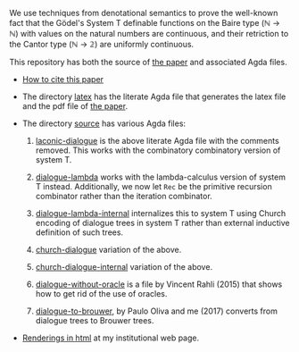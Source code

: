 We use techniques from denotational semantics to prove the well-known fact that the Gödel's System T definable functions on the Baire type (ℕ → ℕ) with values on the natural numbers are continuous, and their retriction to the Cantor type (ℕ → 𝟚) are uniformly continuous.

This repository has both the source of [the paper](https://doi.org/10.1016/j.entcs.2013.09.010) and associated Agda files.

* [How to cite this paper](HowToCite.bib)

* The directory [latex](latex) has the literate Agda file that generates the latex file and the pdf file of [the paper](https://doi.org/10.1016/j.entcs.2013.09.010).

* The directory [source](source) has various Agda files:

  1. [laconic-dialogue](source/laconic-dialogue.lagda) is the above literate Agda file with the comments removed. This works with the combinatory combinatory version of system T.

  1. [dialogue-lambda](source/dialogue-lambda.lagda) works with the lambda-calculus version of system T instead. Additionally, we now let `Rec` be the primitive recursion combinator rather than the iteration combinator.

  1. [dialogue-lambda-internal](source/dialogue-lambda-internal.lagda) internalizes this to system T using Church encoding of dialogue trees in system T rather than external inductive definition of such trees.

  1. [church-dialogue](source/dialogue-lambda-internal.lagda) variation of the above.

  1. [church-dialogue-internal](source/dialogue-lambda-internal.lagda) variation of the above.

  1. [dialogue-without-oracle](source/dialogue-without-oracle.agda) is a file by Vincent Rahli (2015) that shows how to get rid of the use of oracles.

  1. [dialogue-to-brouwer](dialogue-to-brouwer.lagda), by Paulo Oliva and me (2017) converts from dialogue trees to Brouwer trees.

* [Renderings in html](https://www.cs.bham.ac.uk/~mhe/dialogue/) at my institutional web page.
